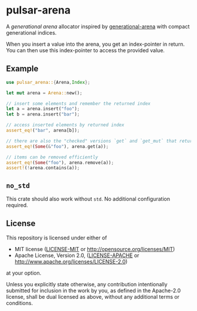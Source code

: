 # pulsar-arena

A _generational arena_ allocator inspired by [generational-arena] with
compact generational indices.

When you insert a value into the arena, you get an index-pointer in
return. You can then use this index-pointer to access the provided value.

[generational-arena]: https://github.com/fitzgen/generational-arena

## Example

```rust
use pulsar_arena::{Arena,Index};

let mut arena = Arena::new();

// insert some elements and remember the returned index
let a = arena.insert("foo");
let b = arena.insert("bar");

// access inserted elements by returned index
assert_eq!("bar", arena[b]);

// there are also the "checked" versions `get` and `get_mut` that returns Option. 
assert_eq!(Some(&"foo"), arena.get(a));

// items can be removed efficiently
assert_eq!(Some("foo"), arena.remove(a));
assert!(!arena.contains(a));
```

## `no_std`

This crate should also work without `std`. No additional configuration required.

## License

This repository is licensed under either of

* MIT license ([LICENSE-MIT] or <http://opensource.org/licenses/MIT>)
* Apache License, Version 2.0, ([LICENSE-APACHE] or <http://www.apache.org/licenses/LICENSE-2.0>)

at your option.

Unless you explicitly state otherwise, any contribution intentionally submitted
for inclusion in the work by you, as defined in the Apache-2.0 license, shall be
dual licensed as above, without any additional terms or conditions.

[LICENSE-MIT]: ../../LICENSE-MIT
[LICENSE-APACHE]: ../../LICENSE-APACHE
